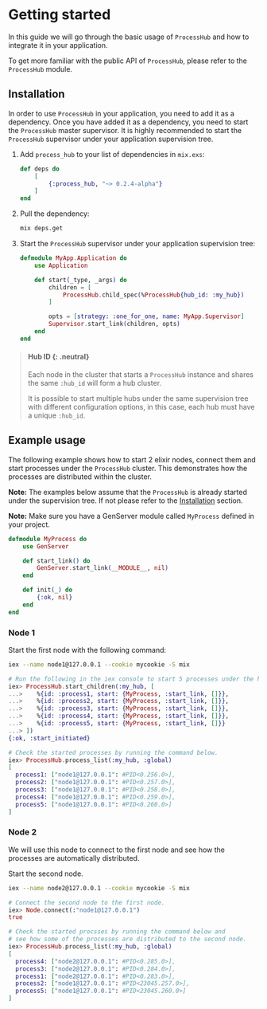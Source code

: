 # Getting started

In this guide we will go through the basic usage of `ProcessHub` and how to integrate 
it in your application.

To get more familiar with the public API of `ProcessHub`, please refer to the `ProcessHub` module.

## Installation

In order to use `ProcessHub` in your application, you need to add it as a dependency.
Once you have added it as a dependency, you need to start the `ProcessHub` master supervisor.
It is highly recommended to start the `ProcessHub` supervisor under your application 
supervision tree.

1. Add `process_hub` to your list of dependencies in `mix.exs`:
    ```elixir
    def deps do
        [
            {:process_hub, "~> 0.2.4-alpha"}
        ]
    end
    ```

2. Pull the dependency:
    ```bash
    mix deps.get
    ```

3. Start the `ProcessHub` supervisor under your application supervision tree:
    ```elixir
    defmodule MyApp.Application do
        use Application

        def start(_type, _args) do
            children = [
                ProcessHub.child_spec(%ProcessHub{hub_id: :my_hub})
            ]

            opts = [strategy: :one_for_one, name: MyApp.Supervisor]
            Supervisor.start_link(children, opts)
        end
    end
    ```

> #### Hub ID {: .neutral}
>
> Each node in the cluster that starts a `ProcessHub` instance and shares the same `:hub_id` will 
> form a hub cluster.
>
> It is possible to start multiple hubs under the same supervision tree with
> different configuration options, in this case, each hub must have a unique `:hub_id`.

## Example usage
The following example shows how to start 2 elixir nodes, connect them and start processes
under the `ProcessHub` cluster. This demonstrates how the processes are distributed within
the cluster.

**Note:** The examples below assume that the `ProcessHub` is already started under the
supervision tree. If not please refer to the [Installation](#installation) section.

**Note:** Make sure you have a GenServer module called `MyProcess` defined in your project.
```elixir
defmodule MyProcess do
    use GenServer

    def start_link() do
        GenServer.start_link(__MODULE__, nil)
    end

    def init(_) do
        {:ok, nil}
    end
end
```

<!-- tabs-open -->

### Node 1

Start the first node with the following command:

```bash
iex --name node1@127.0.0.1 --cookie mycookie -S mix
```

```elixir
# Run the following in the iex console to start 5 processes under the hub.
iex> ProcessHub.start_children(:my_hub, [
...>    %{id: :process1, start: {MyProcess, :start_link, []}},
...>    %{id: :process2, start: {MyProcess, :start_link, []}},
...>    %{id: :process3, start: {MyProcess, :start_link, []}},
...>    %{id: :process4, start: {MyProcess, :start_link, []}},
...>    %{id: :process5, start: {MyProcess, :start_link, []}}
...> ])
{:ok, :start_initiated}

# Check the started processes by running the command below.
iex> ProcessHub.process_list(:my_hub, :global)
[
  process1: ["node1@127.0.0.1": #PID<0.256.0>],
  process2: ["node1@127.0.0.1": #PID<0.257.0>],
  process3: ["node1@127.0.0.1": #PID<0.258.0>],
  process4: ["node1@127.0.0.1": #PID<0.259.0>],
  process5: ["node1@127.0.0.1": #PID<0.260.0>]
]
```

### Node 2
We will use this node to connect to the first node and see how the processes are
automatically distributed.

Start the second node.
```bash
iex --name node2@127.0.0.1 --cookie mycookie -S mix
```

```elixir
# Connect the second node to the first node.
iex> Node.connect(:"node1@127.0.0.1")
true

# Check the started procsses by running the command below and
# see how some of the processes are distributed to the second node.
iex> ProcessHub.process_list(:my_hub, :global)
[
  process4: ["node2@127.0.0.1": #PID<0.285.0>],
  process3: ["node2@127.0.0.1": #PID<0.284.0>],
  process1: ["node2@127.0.0.1": #PID<0.283.0>],
  process2: ["node1@127.0.0.1": #PID<23045.257.0>],
  process5: ["node1@127.0.0.1": #PID<23045.260.0>]
]
```
<!-- tabs-close -->